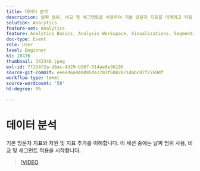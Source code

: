 ```yaml
---
title: 데이터 분석
description: 날짜 범위, 비교 및 세그먼트를 사용하여 기본 방문자 지표를 이해하고 차원 및 지표를 추가합니다
solution: Analytics
feature-set: Analytics
feature: Analytics Basics, Analysis Workspace, Visualizations, Segmentation, Metrics
doc-type: Event
role: User
level: Beginner
kt: 10476
thumbnail: 343348.jpeg
exl-id: 7f254f2a-d8ac-4d29-b507-014ae8e36186
source-git-commit: eeeed6a940095de2703f5002871dabcd7f2769df
workflow-type: tm+mt
source-wordcount: '50'
ht-degree: 0%

---
```


# 데이터 분석

기본 방문자 지표와 차원 및 지표 추가를 이해합니다. 이 세션 중에는 날짜 범위 사용, 비교 및 세그먼트 적용을 시작합니다.

>[!VIDEO](https://video.tv.adobe.com/v/343348/?quality=12&learn=on)

